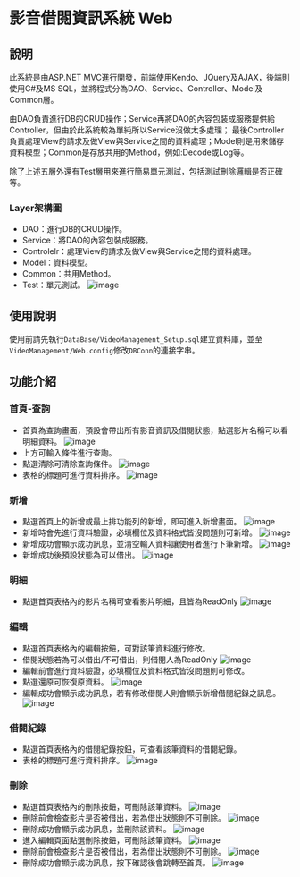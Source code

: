 # 影音借閱資訊系統 Web
## 說明
此系統是由ASP.NET MVC進行開發，前端使用Kendo、JQuery及AJAX，後端則使用C#及MS SQL，並將程式分為DAO、Service、Controller、Model及Common層。

由DAO負責進行DB的CRUD操作；Service再將DAO的內容包裝成服務提供給Controller，但由於此系統較為單純所以Service沒做太多處理；
最後Controller負責處理View的請求及做View與Service之間的資料處理；Model則是用來儲存資料模型；Common是存放共用的Method，例如:Decode或Log等。

除了上述五層外還有Test層用來進行簡易單元測試，包括測試刪除邏輯是否正確 等。

### Layer架構圖
* DAO：進行DB的CRUD操作。
* Service：將DAO的內容包裝成服務。
* Controlelr：處理View的請求及做View與Service之間的資料處理。
* Model：資料模型。
* Common：共用Method。
* Test：單元測試。
![image](https://github.com/ff501026/VideoManagement_Web/assets/103199969/3e9d6b5c-0a70-4a1b-b13e-7df3da7500d2)
## 使用說明
使用前請先執行`DataBase/VideoManagement_Setup.sql`建立資料庫，並至`VideoManagement/Web.config`修改`DBConn`的連接字串。
## 功能介紹
### 首頁-查詢
* 首頁為查詢畫面，預設會帶出所有影音資訊及借閱狀態，點選影片名稱可以看明細資料。
![image](https://github.com/ff501026/VideoManagement_Web/assets/103199969/59755a1b-a579-4b60-a94d-216596e29b9f)
* 上方可輸入條件進行查詢。
* 點選清除可清除查詢條件。
![image](https://github.com/ff501026/VideoManagement_Web/assets/103199969/a06966b1-4036-42a8-8e90-870c4434fd12)
* 表格的標題可進行資料排序。
![image](https://github.com/ff501026/VideoManagement_Web/assets/103199969/c76817bb-d300-4781-93b9-4b5a8a14c0ab)

### 新增
* 點選首頁上的新增或最上排功能列的新增，即可進入新增畫面。
![image](https://github.com/ff501026/VideoManagement_Web/assets/103199969/8984cb78-3e55-4fa7-b9de-386b9fac775a)
* 新增時會先進行資料驗證，必填欄位及資料格式皆沒問題則可新增。
![image](https://github.com/ff501026/VideoManagement_Web/assets/103199969/c528d581-4978-4a71-a04c-0c16a2fbb601)
* 新增成功會顯示成功訊息，並清空輸入資料讓使用者進行下筆新增。
![image](https://github.com/ff501026/VideoManagement_Web/assets/103199969/21240eec-a193-4a39-96ad-25eca49edc8a)
* 新增成功後預設狀態為可以借出。
![image](https://github.com/ff501026/VideoManagement_Web/assets/103199969/b0634168-29d7-41da-9555-d70446a1be0b)

### 明細
* 點選首頁表格內的影片名稱可查看影片明細，且皆為ReadOnly
![image](https://github.com/ff501026/VideoManagement_Web/assets/103199969/91034522-4f98-4d39-b0e6-0a0c8ad22f62)

### 編輯
* 點選首頁表格內的編輯按鈕，可對該筆資料進行修改。
* 借閱狀態若為可以借出/不可借出，則借閱人為ReadOnly
![image](https://github.com/ff501026/VideoManagement_Web/assets/103199969/3073f726-b27f-460b-80ef-bb7710431801)
* 編輯前會進行資料驗證，必填欄位及資料格式皆沒問題則可修改。
* 點選還原可恢復原資料。
![image](https://github.com/ff501026/VideoManagement_Web/assets/103199969/5792f02d-c468-4a47-906d-8923300d35df)
* 編輯成功會顯示成功訊息，若有修改借閱人則會顯示新增借閱紀錄之訊息。
![image](https://github.com/ff501026/VideoManagement_Web/assets/103199969/e146b1bc-13ea-40c0-b8f0-0bba8f418902)

### 借閱紀錄
* 點選首頁表格內的借閱紀錄按鈕，可查看該筆資料的借閱紀錄。
* 表格的標題可進行資料排序。
![image](https://github.com/ff501026/VideoManagement_Web/assets/103199969/44181b11-42c6-48f0-8ea4-3a6b7f8f9eeb)

### 刪除
* 點選首頁表格內的刪除按鈕，可刪除該筆資料。
![image](https://github.com/ff501026/VideoManagement_Web/assets/103199969/fb2ca5f1-9b03-4e4a-a80f-3d1df7a2cb78)
* 刪除前會檢查影片是否被借出，若為借出狀態則不可刪除。
![image](https://github.com/ff501026/VideoManagement_Web/assets/103199969/417287a6-8784-4303-94ff-41b4b2dc9bef)
* 刪除成功會顯示成功訊息，並刪除該資料。
![image](https://github.com/ff501026/VideoManagement_Web/assets/103199969/891dd996-77e1-4ef1-8a7e-89e6cf30c1c9)
* 進入編輯頁面點選刪除按鈕，可刪除該筆資料。
![image](https://github.com/ff501026/VideoManagement_Web/assets/103199969/6e437c73-076b-4a91-a1ca-489eef7122ab)
* 刪除前會檢查影片是否被借出，若為借出狀態則不可刪除。
![image](https://github.com/ff501026/VideoManagement_Web/assets/103199969/72bbc625-ebfc-4445-a3d7-ce81d6b1db69)
* 刪除成功會顯示成功訊息，按下確認後會跳轉至首頁。
![image](https://github.com/ff501026/VideoManagement_Web/assets/103199969/5a765535-4027-44b4-a204-f3610b283567)

